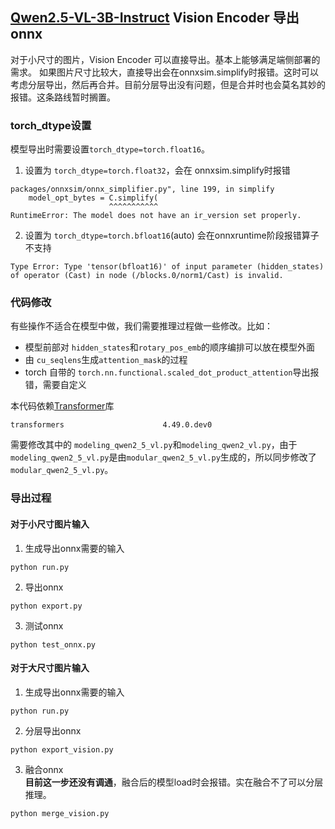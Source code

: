 ## [Qwen2.5-VL-3B-Instruct](https://huggingface.co/Qwen/Qwen2.5-VL-3B-Instruct) Vision Encoder 导出 onnx

对于小尺寸的图片，Vision Encoder 可以直接导出。基本上能够满足端侧部署的需求。
如果图片尺寸比较大，直接导出会在onnxsim.simplify时报错。这时可以考虑分层导出，然后再合并。目前分层导出没有问题，但是合并时也会莫名其妙的报错。这条路线暂时搁置。

### torch_dtype设置  
模型导出时需要设置`torch_dtype=torch.float16`。
1. 设置为 `torch_dtype=torch.float32`，会在 onnxsim.simplify时报错
```
packages/onnxsim/onnx_simplifier.py", line 199, in simplify
    model_opt_bytes = C.simplify(
                      ^^^^^^^^^^^
RuntimeError: The model does not have an ir_version set properly.
```
2. 设置为 `torch_dtype=torch.bfloat16`(auto) 会在onnxruntime阶段报错算子不支持
```
Type Error: Type 'tensor(bfloat16)' of input parameter (hidden_states) of operator (Cast) in node (/blocks.0/norm1/Cast) is invalid.
```
### 代码修改  
有些操作不适合在模型中做，我们需要推理过程做一些修改。比如：
* 模型前部对 `hidden_states`和`rotary_pos_emb`的顺序编排可以放在模型外面
* 由 `cu_seqlens`生成`attention_mask`的过程  
* torch 自带的 `torch.nn.functional.scaled_dot_product_attention`导出报错，需要自定义  

本代码依赖[Transformer](https://github.com/huggingface/transformers.git)库
```
transformers                      4.49.0.dev0
```
需要修改其中的 `modeling_qwen2_5_vl.py`和`modeling_qwen2_vl.py`，由于`modeling_qwen2_5_vl.py`是由`modular_qwen2_5_vl.py`生成的，所以同步修改了`modular_qwen2_5_vl.py`。

### 导出过程

#### 对于小尺寸图片输入
1. 生成导出onnx需要的输入
```
python run.py
```
2. 导出onnx
```
python export.py
```
3. 测试onnx
```
python test_onnx.py
```

#### 对于大尺寸图片输入
1. 生成导出onnx需要的输入
```
python run.py
```
2. 分层导出onnx
```
python export_vision.py
```
3. 融合onnx  
**目前这一步还没有调通**，融合后的模型load时会报错。实在融合不了可以分层推理。  
```
python merge_vision.py
```
